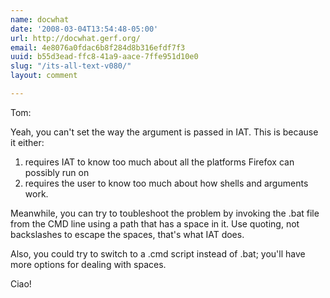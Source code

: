 ```yaml
---
name: docwhat
date: '2008-03-04T13:54:48-05:00'
url: http://docwhat.gerf.org/
email: 4e8076a0fdac6b8f284d8b316efdf7f3
uuid: b55d3ead-ffc8-41a9-aace-7ffe951d10e0
slug: "/its-all-text-v080/"
layout: comment

---
```


Tom:

Yeah, you can't set the way the argument is passed in IAT.  This is because it either:

<ol>
  <li>requires IAT to know too much about all the platforms Firefox can possibly run on</li>
  <li>requires the user to know too much about how shells and arguments work.</li>
</ol>

Meanwhile, you can try to toubleshoot the problem by invoking the .bat file from the CMD line using a path that has a space in it.  Use quoting, not backslashes to escape the spaces, that's what IAT does.

Also, you could try to switch to a .cmd script instead of .bat; you'll have more options for dealing with spaces.

Ciao!
